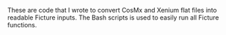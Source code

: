 These are code that I wrote to convert CosMx and Xenium flat files into readable Ficture inputs. The Bash scripts is used to easily run all Ficture functions.

